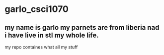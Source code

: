 # garlo_csci1070

## my name is garlo my parnets are from liberia nad i have live in stl my whole life.
my repo containes what all my stuff




